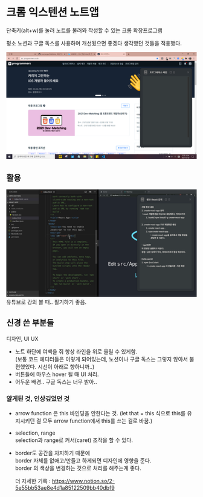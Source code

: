 # 크롬 익스텐션 노트앱

단축키(alt+w)를 눌러 노트를 불러와 작성할 수 있는 크롬 확장프로그램

평소 노션과 구글 독스를 사용하며 개선됬으면 좋겠다 생각했던 것들을 적용했다.

<img src="./img/main.png">

## 활용

<img src="./img/활용.png">
유튜브로 강의 볼 때.. 필기하기 좋음.

## 신경 쓴 부분들

디자인, UI UX

- 노트 하단에 여백을 줘 항상 라인을 위로 올릴 수 있게함.
  <br>(보통 코드 에디터들은 이렇게 되어있는데, 노션이나 구글 독스는 그렇지 않아서 불편했었다. 시선이 아래로 향하니까..)
- 버튼들에 마우스 hover 될 때 UI 처리.
- 어두운 배경.. 구글 독스는 너무 밝아..

### 알게된 것, 인상깊었던 것

- arrow function 은 this 바인딩을 안한다는 것.
  (let that = this 식으로 this를 유지시키던 걸 모두 arrow function에서 this를 쓰는 걸로 바꿈.)

- selection, range
  <br>selection과 range로 커서(caret) 조작을 할 수 있다.

- border도 공간을 차지하기 때문에
  <br>border 자체를 없애고/만들고 하게되면 디자인에 영향을 준다.
  <br>border 의 색상을 변경하는 것으로 처리를 해주는게 좋다.

  더 자세한 기록 :
  <https://www.notion.so/2-5e55bb53ae8e4d1a85122509bb40dbf9>
